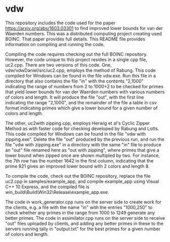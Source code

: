 # vdw

This repository includes the code used for the paper https://arxiv.org/abs/1603.03301 to find improved lower bounds for van der Waerden numbers. This was a distributed computing project creating used BOINC. That paper provides full details. This README file provides information on compiling and running the code.

Compiling the code requires checking out the full BOINC repository. However, the code unique to this project resides in a single cpp file, uc2.cpp. There are two versions of this code. One, vdw/vdwDaniel/src/uc2.cpp, employs the method of Rabung. This code compiled for Windows can be found in the file vdw.exe. Run this file in a directory that also contains the file "in" with the contents "2,1000" indicating the range of numbers from 2 to 1000+2 to be checked for primes that yield lower bounds for van der Waerden numbers with various numbers of colors and length. It will produce the file "out", with the first line indicating the range "2,1000", and the remainder of the file a table in csv format indicating primes which give a lower bound for a given number of colors and length.

The other, uc2with zipping.cpp, employs Herwig et al's Cyclic Zipper Method as with faster code for checking developed by Rabung and Lotts. This code compiled for Windows can be found in the file "vdw with zipping.exe". Delete the file "out" produced by the previous run, and run the file "vdw with zipping.exe" in a directory with the same "in" file to produce an "out" file renamed here as "out with zipping", where primes that give a lower bound when zipped once are shown multipled by two. For instance, the 7th row has the number 1642 in the first column, indicating that the prime 821 gives an improved lower bound with 2 colors and length 8.

To compile the code, check out the BOINC repository, replace the file uc2.cpp in samples/example_app, and compile example_app using Visual C++ 10 Express, and the compiled file is win_build\Build\Win32\Release\example_app.exe.

The code in work_generator.cpp runs on the server side to create work for the clients, e.g. a file with the name "in" with the entries "1000,250" to check whether any primes in the range from 1000 to 1249 generate any better primes. The code in assimilator.cpp runs on the server side to receive "out" files uploaded by clients, and adding any better primes in these to the servers running tally in "output.txt" for the best primes for a given number of colors and length.
